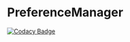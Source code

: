 # PreferenceManager
[![Codacy Badge](https://api.codacy.com/project/badge/Grade/7ef8e30661a44ae593e3d64c335645df)](https://app.codacy.com/manual/LinerSRT/PreferenceManager?utm_source=github.com&utm_medium=referral&utm_content=LinerSRT/PreferenceManager&utm_campaign=Badge_Grade_Dashboard)